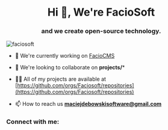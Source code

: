 <h1 align="center">Hi 👋, We're FacioSoft</h1>
<h3 align="center">and we create open-source technology.</h3>

<p align="left"> <img src="https://komarev.com/ghpvc/?username=faciosoft&label=Profile%20views&color=0e75b6&style=flat" alt="faciosoft" /> </p>

- 🔭 We're currently working on [FacioCMS](https://github.com/Faciosoft/faciocms)

- 👯 We're looking to collaborate on **projects/***

- 👨‍💻 All of my projects are available at [https://github.com/orgs/Faciosoft/repositories](https://github.com/orgs/Faciosoft/repositories)

- 📫 How to reach us **maciejdebowskisoftware@gmail.com**

<h3 align="left">Connect with me:</h3>
<p align="left">
</p>
